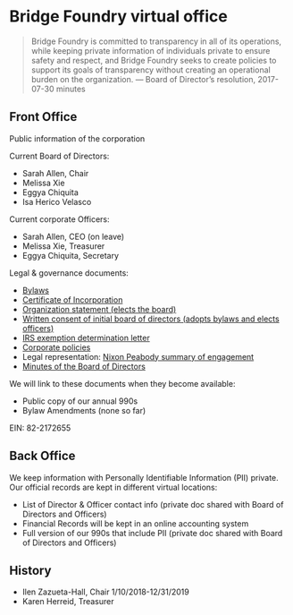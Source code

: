 # Bridge Foundry virtual office

> Bridge Foundry is committed to transparency in all of its operations, while keeping private information of individuals private to ensure safety and respect, and Bridge Foundry seeks to create policies to support its goals of transparency without creating an operational burden on the organization.
— Board of Director’s resolution, 2017-07-30 minutes

## Front Office

Public information of the corporation

Current Board of Directors:

* Sarah Allen, Chair
* Melissa Xie
* Eggya Chiquita
* Isa Herico Velasco

Current corporate Officers:

* Sarah Allen, CEO (on leave)
* Melissa Xie, Treasurer
* Eggya Chiquita, Secretary

Legal & governance documents:

* [Bylaws](https://drive.google.com/file/d/1DCZzsid3boBnBTu2g2T87rSlANTPZgne/view?usp=sharing)
* [Certificate of Incorporation](https://drive.google.com/file/d/0B15PjYEwl2GNYzVvWURteXZMM00/view?resourcekey=0-_e-7ofdW6N4ipluU2hDFiA)
* [Organization statement (elects the board)](https://drive.google.com/file/d/0B15PjYEwl2GNUktDdjV5eEZXRVU/view?resourcekey=0-740HNT402w4pKpNvYzYCTA)
* [Written consent of initial board of directors (adopts bylaws and elects officers)](https://drive.google.com/file/d/0BzPWVMj9wWa6dFFZV2ZtUU9UM2s/view?resourcekey=0-9VKKHpUnVizJUxyZ4ZfQDA)
* [IRS exemption determination letter](https://drive.google.com/file/d/0B15PjYEwl2GNY2JzT1JIblZpdnM/view?resourcekey=0-24nPoHCexmySZ-EgWpEyJg)
* [Corporate policies](policy)
* Legal representation: [Nixon Peabody summary of engagement](https://docs.google.com/document/d/1FfLTCkzP1OfdgahDmlztjCIqAurYzwzkjgug5fXxjkM/view)
* [Minutes of the Board of Directors](https://drive.google.com/drive/folders/0BzPWVMj9wWa6MVhCTGo5b1hwLVk?resourcekey=0-GpK-TEnnXU_A3W_7LCk_gA)

We will link to these documents when they become available:

* Public copy of our annual 990s
* Bylaw Amendments (none so far)

EIN: 82-2172655

## Back Office

We keep information with Personally Identifiable Information (PII) private.  Our official records are kept in different virtual locations:

* List of Director & Officer contact info (private doc shared with Board of Directors and Officers)
* Financial Records will be kept in an online accounting system
* Full version of our 990s that include PII (private doc shared with Board of Directors and Officers)

## History

* Ilen Zazueta-Hall, Chair 1/10/2018-12/31/2019
* Karen Herreid, Treasurer

